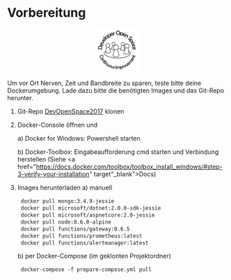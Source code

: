 
# Vorbereitung

<p align="center"><img src="images/logo_devspace.png" width=100/></p>

Um vor Ort Nerven, Zeit und Bandbreite zu sparen, teste bitte deine Dockerumgebung.
Lade dazu bitte die benötigten Images und das Git-Repo herunter.

1) Git-Repo <a href="https://github.com/fpommerening/DevOpenSpace2017.git">DevOpenSpace2017</a> klonen 

2) Docker-Console öffnen und

    a) Docker for Windows: Powershell starten

    b) Docker-Toolbox: Eingabeaufforderung cmd starten und Verbindung herstellen (Siehe <a href="https://docs.docker.com/toolbox/toolbox_install_windows/#step-3-verify-your-installation" target"_blank">Docs</a>)

3) Images herunterladen
    a) manuell
    
        docker pull mongo:3.4.9-jessie
        docker pull microsoft/dotnet:2.0.0-sdk-jessie
        docker pull microsoft/aspnetcore:2.0-jessie
        docker pull node:8.6.0-alpine
        docker pull functions/gateway:0.6.5
        docker pull functions/prometheus:latest
        docker pull functions/alertmanager:latest
    
    b) per Docker-Compose (im geklonten Projektordner)

        docker-compose -f prepare-compose.yml pull
    
